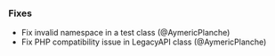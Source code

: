### Fixes

 - Fix invalid namespace in a test class (@AymericPlanche)
 - Fix PHP compatibility issue in LegacyAPI class (@AymericPlanche)

